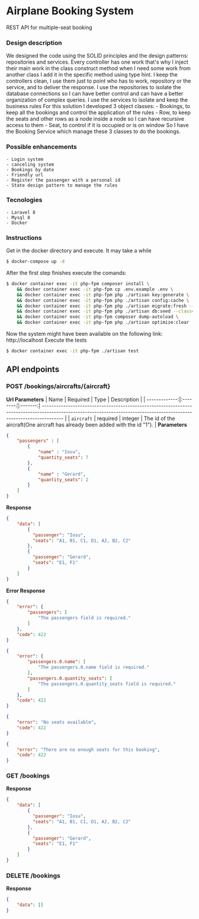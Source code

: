 # Airplane Booking System
REST API for multiple-seat booking
### Design description
We designed the code using the SOLID principles and the design patterns: repositories and services. 
Every controller has one work that's why I inject their main work in the class construct method when I need some work from another class I add it in the specific method using type hint. I keep the controllers clean, I use them just to point who has to work, repository or the service, and to deliver the response. 
I use the repositories to isolate the database connections so I can have better control and can have a better organization of complex queries. 
I use the services to isolate and keep the business rules
For this solution I developed 3 object classes:
    - Bookings, to keep all the bookings and control the application of the rules
    - Row, to keep the seats and other rows as a node inside a node so I can have recursive access to them
    - Seat, to control if it is occupied or is on window
So I have the Booking Service which manage these 3 classes to do the bookings.
### Possible enhancements
    - Login system
    - canceling system
    - Bookings by date
    - Friendly url
    - Register the passenger with a personal id
    - State design pattern to manage the rules 
### Tecnologies
    - Laravel 8
    - Mysql 8
    - Docker
### Instructions 
Get in the docker directory and execute. It may take a while
```sh
$ docker-compose up -d
```
After the first step finishes execute the comands:
```sh
$ docker container exec -it php-fpm composer install \
    && docker container exec -it php-fpm cp .env.example .env \
    && docker container exec -it php-fpm php ./artisan key:generate \
    && docker container exec -it php-fpm php ./artisan config:cache \
    && docker container exec -it php-fpm php ./artisan migrate:fresh --seed \
    && docker container exec -it php-fpm php ./artisan db:seed --class=ShortRangeAircraftSeeder \
    && docker container exec -it php-fpm composer dump-autoload \
    && docker container exec -it php-fpm php ./artisan optimize:clear
```
Now the system might have been available on the following link: http://localhost 
Execute the tests
```sh
$ docker container exec -it php-fpm ./artisan test
```
## API endpoints
### POST /bookings/aircrafts/{aircraft}
**Url Parameters**
|          Name | Required |  Type   | Description                                                                                                                                                           |
| -------------:|:--------:|:-------:| --------------------------------------------------------------------------------------------------------------------------------------------------------------------- |
|     `aircraft` | required | integer  | The id of the aircraft(One aircraft has already been added with the id "1").                                                                     |
**Parameters**
```json
{
    "passengers" : [
        {
            "name" : "Iosu",
            "quantity_seats": 7
        },
        {
            "name" : "Gerard",
            "quantity_seats": 2
        }
    ]
}
```
**Response**
```json
{
    "data": [
        {
          "passenger": "Iosu",
          "seats": "A1, B1, C1, D1, A2, B2, C2"
        },
        {
          "passenger": "Gerard",
          "seats": "E1, F1"
        }
    ]
}
```
**Error Response**
```json
{
    "error": {
        "passengers": [
            "The passengers field is required."
        ]
    },
    "code": 422
}
```
```json
{
    "error": {
        "passengers.0.name": [
            "The passengers.0.name field is required."
        ],
        "passengers.0.quantity_seats": [
            "The passengers.0.quantity_seats field is required."
        ]
    },
    "code": 422
}
```
```json
{
    "error": "No seats available",
    "code": 422
}
```
```json
{
    "error": "There are no enough seats for this booking",
    "code": 422
}
```
### GET /bookings 
**Response**
```json
{
    "data": [
        {
          "passenger": "Iosu",
          "seats": "A1, B1, C1, D1, A2, B2, C2"
        },
        {
          "passenger": "Gerard",
          "seats": "E1, F1"
        }
    ]
}
```
### DELETE /bookings 
**Response**
```json
{
    "data": []
}
```
